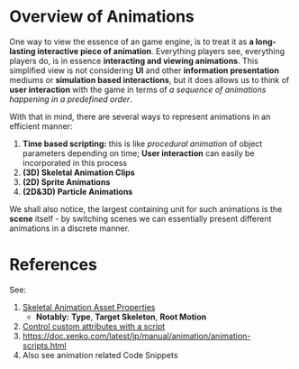 # Overview of Animations

One way to view the essence of an game engine, is to treat it as **a long-lasting interactive piece of animation**. Everything players see, everything players do, is in essence **interacting and viewing animations**. This simplified view is not considering **UI** and other **information presentation** mediums or **simulation based interactions**, but it does allows us to think of **user interaction** with the game in terms of *a sequence of animations happening in a predefined order*.

With that in mind, there are several ways to represent animations in an efficient manner:

1. **Time based scripting:** this is like *procedural animation* of object parameters depending on time; **User interaction** can easily be incorporated in this process
2. **(3D) Skeletal Animation Clips**
3. **(2D) Sprite Animations**
4. **(2D&3D) Particle Animations**

We shall also notice, the largest containing unit for such animations is the **scene** itself - by switching scenes we can essentially present different animations in a discrete manner.

# References

See:

1. [Skeletal Animation Asset Properties](https://doc.xenko.com/latest/jp/manual/animation/animation-properties.html)
    * **Notably:** **Type**, **Target Skeleton**, **Root Motion**
2. [Control custom attributes with a script](https://doc.xenko.com/latest/en/manual/animation/custom-attributes.html#2-control-custom-attributes-with-a-script)
3. https://doc.xenko.com/latest/jp/manual/animation/animation-scripts.html
2. Also see animation related Code Snippets